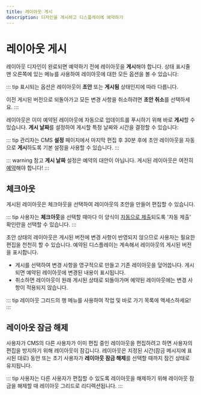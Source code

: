 ```yaml
---
title: 레이아웃 게시
description: 디자인을 게시하고 디스플레이에 예약하기
---
```


# 레이아웃 게시

레이아웃 디자인이 완료되면 예약하기 전에 레이아웃을 **게시**해야 합니다. 상태 표시줄 맨 오른쪽에 있는 메뉴를 사용하여 레이아웃에 대한 모든 옵션을 볼 수 있습니다:

::: tip
표시되는 옵션은 레이아웃이 **초안** 또는 **게시됨** 상태인지에 따라 다릅니다.

이전 게시된 버전으로 되돌아가고 모든 변경 사항을 취소하려면 **초안 취소**를 선택하세요.
:::

레이아웃은 이미 예약된 레이아웃에 자동으로 업데이트를 푸시하기 위해 바로 **게시**할 수 있습니다. **게시 날짜**를 설정하여 게시할 특정 날짜와 시간을 결정할 수 있습니다:

::: tip
관리자는 CMS **설정** 페이지에서 마지막 편집 후 30분 후에 초안 레이아웃을 자동으로 **게시**하도록 기본 설정을 사용할 수 있습니다.
:::

::: warning 참고
**게시 날짜** 설정은 예약의 대안이 아닙니다. 게시된 레이아웃은 여전히 [예약](/scheduling/events)해야 합니다!
:::

## 체크아웃

게시된 레이아웃은 체크아웃을 선택하여 레이아웃의 초안을 만들어 편집할 수 있습니다.

::: tip
사용자는 **체크아웃**을 선택할 때마다 이 양식이 [자동으로 제출](/tour/cms-navigation)되도록 '자동 제출' 확인란을 선택할 수 있습니다.
:::

초안 상태의 레이아웃은 게시된 버전에 변경 사항이 반영되지 않으므로 사용자는 필요한 편집을 천천히 할 수 있습니다. 예약된 디스플레이는 계속해서 레이아웃의 게시된 버전을 표시합니다.

- 게시를 선택하여 변경 사항을 영구적으로 만들고 기존 레이아웃을 덮어씁니다. 게시되면 예약된 레이아웃에 변경된 내용이 표시됩니다.
- 취소하면 레이아웃이 원래 게시된 상태로 되돌아가며 예약된 레이아웃에는 변경 사항이 적용되지 않습니다.

::: tip
레이아웃 그리드의 행 메뉴를 사용하여 작업 및 바로 가기 목록에 액세스하세요!
:::

## 레이아웃 잠금 해제

사용자가 CMS의 다른 사용자가 이미 편집 중인 레이아웃을 편집하려고 하면 사용자의 편집을 방지하기 위해 레이아웃이 잠깁니다. 레이아웃은 지정된 시간(잠금 메시지에 표시된 대로) 동안 또는 초기 사용자가 **레이아웃 잠금 해제**를 선택할 때까지 잠긴 상태로 유지됩니다.

::: tip
사용자는 다른 사용자가 편집할 수 있도록 레이아웃을 해제하기 위해 레이아웃 잠금을 해제할 때 레이아웃 그리드로 리디렉션됩니다.
:::
